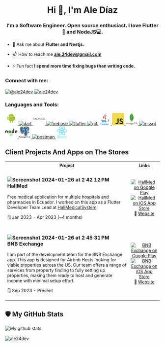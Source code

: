 <h1 align="center">Hi 👋, I'm Ale Díaz</h1>
<h3 align="center">I'm a Software Engineer. Open source enthusiast. I love Flutter📱 and NodeJS💻.</h3>

- 💬 Ask me about **Flutter and Nestjs.**

- 📫 How to reach me **ale.24dev@gmail.com**

- ⚡ Fun fact **I spend more time fixing bugs than writing code.**

<h3 align="left">Connect with me:</h3>
<p align="left">
<a href="https://twitter.com/@ale24dev" target="blank"><img align="center" src="https://raw.githubusercontent.com/rahuldkjain/github-profile-readme-generator/master/src/images/icons/Social/twitter.svg" alt="@ale24dev" height="30" width="40" /></a>
<a href="https://linkedin.com/in/ale24dev" target="blank"><img align="center" src="https://raw.githubusercontent.com/rahuldkjain/github-profile-readme-generator/master/src/images/icons/Social/linked-in-alt.svg" alt="ale24dev" height="30" width="40" /></a>
</p>

<h3 align="left">Languages and Tools:</h3>
<p align="left"> <a href="https://developer.android.com" target="_blank" rel="noreferrer"> <img src="https://raw.githubusercontent.com/devicons/devicon/master/icons/android/android-original-wordmark.svg" alt="android" width="40" height="40"/> </a> <a href="https://dart.dev" target="_blank" rel="noreferrer"> <img src="https://www.vectorlogo.zone/logos/dartlang/dartlang-icon.svg" alt="dart" width="40" height="40"/> </a> <a href="https://expressjs.com" target="_blank" rel="noreferrer"> <img src="https://raw.githubusercontent.com/devicons/devicon/master/icons/express/express-original-wordmark.svg" alt="express" width="40" height="40"/> </a> <a href="https://firebase.google.com/" target="_blank" rel="noreferrer"> <img src="https://www.vectorlogo.zone/logos/firebase/firebase-icon.svg" alt="firebase" width="40" height="40"/> </a> <a href="https://flutter.dev" target="_blank" rel="noreferrer"> <img src="https://www.vectorlogo.zone/logos/flutterio/flutterio-icon.svg" alt="flutter" width="40" height="40"/> </a> <a href="https://git-scm.com/" target="_blank" rel="noreferrer"> <img src="https://www.vectorlogo.zone/logos/git-scm/git-scm-icon.svg" alt="git" width="40" height="40"/> </a> <a href="https://www.java.com" target="_blank" rel="noreferrer"> <img src="https://raw.githubusercontent.com/devicons/devicon/master/icons/java/java-original.svg" alt="java" width="40" height="40"/> </a> <a href="https://developer.mozilla.org/en-US/docs/Web/JavaScript" target="_blank" rel="noreferrer"> <img src="https://raw.githubusercontent.com/devicons/devicon/master/icons/javascript/javascript-original.svg" alt="javascript" width="40" height="40"/> </a> <a href="https://www.mongodb.com/" target="_blank" rel="noreferrer"> <img src="https://raw.githubusercontent.com/devicons/devicon/master/icons/mongodb/mongodb-original-wordmark.svg" alt="mongodb" width="40" height="40"/> </a> <a href="https://www.microsoft.com/en-us/sql-server" target="_blank" rel="noreferrer"> <img src="https://www.svgrepo.com/show/303229/microsoft-sql-server-logo.svg" alt="mssql" width="40" height="40"/> </a> <a href="https://nodejs.org" target="_blank" rel="noreferrer"> <img src="https://raw.githubusercontent.com/devicons/devicon/master/icons/nodejs/nodejs-original-wordmark.svg" alt="nodejs" width="40" height="40"/> </a> <a href="https://www.postgresql.org" target="_blank" rel="noreferrer"> <img src="https://raw.githubusercontent.com/devicons/devicon/master/icons/postgresql/postgresql-original-wordmark.svg" alt="postgresql" width="40" height="40"/> </a> <a href="https://postman.com" target="_blank" rel="noreferrer"> <img src="https://www.vectorlogo.zone/logos/getpostman/getpostman-icon.svg" alt="postman" width="40" height="40"/> </a> <a href="https://reactjs.org/" target="_blank" rel="noreferrer"> <img src="https://raw.githubusercontent.com/devicons/devicon/master/icons/react/react-original-wordmark.svg" alt="react" width="40" height="40"/> </a> </p>

## Client Projects And Apps on The Stores


<table>
	<tbody width="100%">
	<tr>
		<th>Project</th>	
		<th>Links</th>
	</tr>
	<tr style="background-color: #YOUR_COLOR_CODE;">
    <td>
        <h3><img width="412" alt="Screenshot 2024-01-26 at 2 42 12 PM" src="https://github.com/ale24dev/ale24dev/assets/111847126/4f29a729-2566-4add-9e03-e2363cf319e3" alt="HallMed Logo"><br>
		HallMed</h3>
        <p>Free medical application for multiple hospitals and pharmacies in Ecuador. I worked on this app as a Flutter Developer Team Lead at <a href="https://hallmedicalsystem.com">HallMedicalSystem</a>.</p>
        <p>🗓 Jan 2023 - Apr 2023 (~4 months)</p>
    </td>
    <td style="text-align: center;">
        <div>
            <a href="https://play.google.com/store/apps/details?id=com.hallmedicalsystem.hallmed_app&pcampaignid=web_share">
                <img width="100px" src="https://user-images.githubusercontent.com/50345358/161318656-3c9d06f0-8782-4d6f-9d85-af9ef0246766.png" alt="HallMed on Google Play" />
            </a>
        </div>
        <div>
            <a href="https://apps.apple.com/us/app/hallmed/id6466206253">
                <img width="100px" src="https://user-images.githubusercontent.com/50345358/161318659-5a9514f4-f900-455e-81e9-8c5426fd366d.svg" alt="HallMed on iOS App Store" />
            </a>
        </div>
        <div>
            🔗 <a href="https://hallmedicalsystem.com">Website</a>
        </div>
    </td>
</tr>
<tr style="background-color: #YOUR_COLOR_CODE;">
    <td>
        <h3>
		<img width="411" alt="Screenshot 2024-01-26 at 2 45 31 PM" src="https://github.com/ale24dev/ale24dev/assets/111847126/eb19f2b6-d952-4615-9266-124575cffa97" alt="BNBX Logo"><br>
		BNB Exchange</h3>
        <p>I am part of the development team for the BNB Exchange app. This app is designed for Airbnb Hosts looking for viable properties across the US. Our team offers a range of services from property finding to fully setting up properties, making them ready to host and generate income with minimal setup effort.</p>
        <p>🗓 Sep 2023 - Present</p>
    </td>
    <td style="text-align: center;">
        <div>
            <a href="https://play.google.com/store/apps/details?id=com.bnbx.app">
                <img width="100px" src="https://user-images.githubusercontent.com/50345358/161318656-3c9d06f0-8782-4d6f-9d85-af9ef0246766.png" alt="BNB Exchange on Google Play" />
            </a>
        </div>
        <div>
            <a href="https://apps.apple.com/app/6468963858">
                <img width="100px" src="https://user-images.githubusercontent.com/50345358/161318659-5a9514f4-f900-455e-81e9-8c5426fd366d.svg" alt="BNB Exchange on iOS App Store" />
            </a>
        </div>
        <div>
            🔗 <a href="https://bnbexchange.web.app/">Website</a>
        </div>
    </td>
</tr>

</table>

## 🛡️ My GitHub Stats

![My github stats](https://github-readme-stats.vercel.app/api?username=ale24dev&show_icons=true)

<p><img align="center" src="https://github-readme-streak-stats.herokuapp.com/?user=ale24dev&" alt="ale24dev" /></p>
